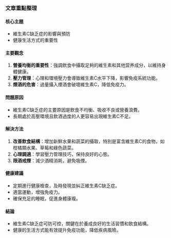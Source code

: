 ### 文章重點整理

#### 核心主題
- 維生素C缺乏症的影響與預防
- 健康生活方式的重要性

#### 主要觀念
1. **營養均衡的重要性**：強調飲食中攝取足夠的維生素和其他营养成分，以維持身體健康。
2. **壓力管理**：心理和環境壓力會導致維生素C水平下降，影響免疫系統功能。
3. **煙酒的危害**：過量攝入煙酒會破壞維生素C，降低免疫力。

#### 問題原因
- 維生素C缺乏症的主要原因是飲食不均衡、吸收不良或營養浪費。
- 長期處於高壓環境且飲酒過度的人更容易出現維生素C不足。

#### 解決方法
1. **改善飲食結構**：增加新鮮水果和蔬菜的攝取，特別是富含維生素C的食物，如柑橘類水果、草莓和綠色蔬菜。
2. **心理調適**：學習壓力管理技巧，保持良好的心態。
3. **限酒戒煙**：減少酒精消耗，避免吸煙。

#### 健康建議
- 定期進行健康檢查，及時發現並糾正維生素C缺乏症。
- 適當運動，增強免疫力。
- 確保充足的睡眠，促進身體康複。

#### 結論
- 維生素C缺乏症可防可控，關鍵在於養成良好的生活習慣和飲食結構。
- 健康的生活方式能有效提升免疫功能，降低疾病風險。